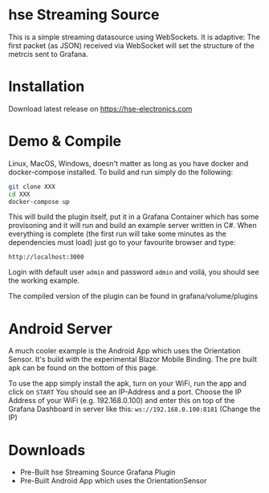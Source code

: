# hse Streaming Source

This is a simple streaming datasource using WebSockets. It is adaptive: The first packet (as JSON) received via WebSocket will set the structure of the metrcis sent to Grafana. 


# Installation
Download latest release on https://hse-electronics.com 

# Demo & Compile
Linux, MacOS, Windows, doesn't matter as long as you have docker and docker-compose installed. To build and run simply do the following:
```BASH
git clone XXX
cd XXX
docker-compose up
```

This will build the plugin itself, put it in a Grafana Container which has some provisoning and it will run and build an example server written in C#. When everything is complete (the first run will take some minutes as the dependencies must load) just go to your favourite browser and type:
```
http://localhost:3000
```
Login with default user `admin` and password `admin` and voilá, you should see the working example.

The compiled version of the plugin can be found in grafana/volume/plugins

# Android Server
A much cooler example is the Android App which uses the Orientation Sensor. It's build with the experimental Blazor Mobile Binding. The pre built apk can be found on the bottom of this page. 

To use the app simply install the apk, turn on your WiFi, run the app and click on `START` You should see an IP-Address and a port. Choose the IP Address of your WiFi (e.g. 192.168.0.100) and enter this on top of the Grafana Dashboard in server like this:
`ws://192.168.0.100:8181` (Change the IP)

# Downloads
* Pre-Built hse Streaming Source Grafana Plugin
* Pre-Built Android App which uses the OrientationSensor